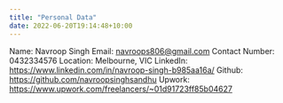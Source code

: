 ```yaml
---
title: "Personal Data"
date: 2022-06-20T19:14:48+10:00
---
```


Name: Navroop Singh
Email: navroops806@gmail.com
Contact Number: 0432334576
Location: Melbourne, VIC
LinkedIn: https://www.linkedin.com/in/navroop-singh-b985aa16a/
Github: https://github.com/navroopsinghsandhu
Upwork: https://www.upwork.com/freelancers/~01d91723ff85b04627
